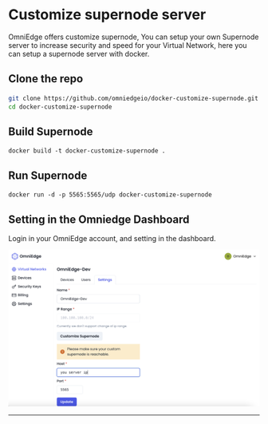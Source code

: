 # Customize supernode server

OmniEdge offers customize supernode, You can setup your own Supernode server to increase security and speed for your Virtual Network, here you can setup a supernode server with docker.

## Clone the repo

``` bash
git clone https://github.com/omniedgeio/docker-customize-supernode.git
cd docker-customize-supernode
```

## Build Supernode

```
docker build -t docker-customize-supernode .
```

## Run Supernode

```
docker run -d -p 5565:5565/udp docker-customize-supernode
```

## Setting in the Omniedge Dashboard

Login in your OmniEdge account, and setting in the dashboard.

![](Customizesupernode.png)

------
